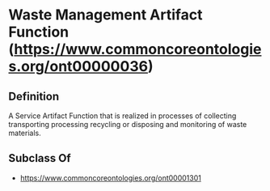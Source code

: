 # Waste Management Artifact Function (https://www.commoncoreontologies.org/ont00000036)

## Definition
A Service Artifact Function that is realized in processes of collecting transporting processing recycling or disposing and monitoring of waste materials.

## Subclass Of
- https://www.commoncoreontologies.org/ont00001301

